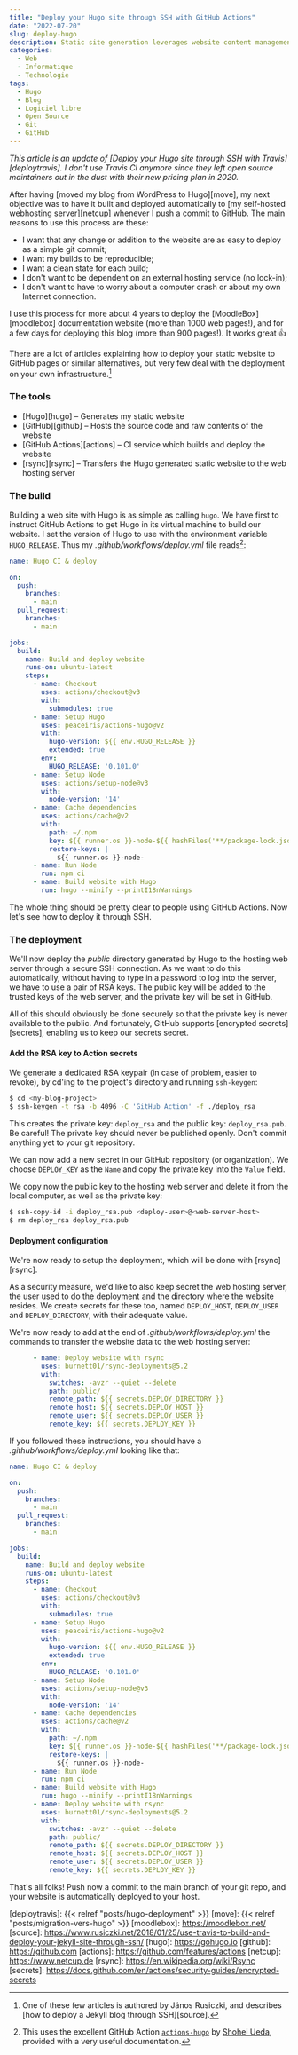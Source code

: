 ```yaml
---
title: "Deploy your Hugo site through SSH with GitHub Actions"
date: "2022-07-20"
slug: deploy-hugo
description: Static site generation leverages website content management through version-control systems. With the help of CI (continuous integration)  tools, we can set up automatic deployment via SSH. This article shows how to do such deployment using Hugo and GitHub Actions.
categories:
  - Web
  - Informatique
  - Technologie
tags:
  - Hugo
  - Blog
  - Logiciel libre
  - Open Source
  - Git
  - GitHub
---
```


_This article is an update of [Deploy your Hugo site through SSH with Travis][deploytravis]. I don't use Travis CI anymore since they left open source maintainers out in the dust with their new pricing plan in 2020._

After having [moved my blog from WordPress to Hugo][move], my next objective was to have it built and deployed automatically to [my self-hosted webhosting server][netcup] whenever I push a commit to GitHub. The main reasons to use this process are these:

- I want that any change or addition to the website are as easy to deploy as a simple git commit;
- I want my builds to be reproducible;
- I want a clean state for each build;
- I don't want to be dependent on an external hosting service (no lock-in);
- I don't want to have to worry about a computer crash or about my own Internet connection.

I use this process for more about 4 years to deploy the [MoodleBox][moodlebox] documentation website (more than 1000 web pages!),  and for a few days for deploying this blog (more than 900 pages!). It works great 👍

<!--more-->

There are a lot of articles explaining how to deploy your static website to GitHub pages or similar alternatives, but very few deal with the deployment on your own infrastructure.[^1]

### The tools

- [Hugo][hugo] – Generates my static website
- [GitHub][github] – Hosts the source code and raw contents of the website
- [GitHub Actions][actions] – CI service which builds and deploy the website
- [rsync][rsync] – Transfers the Hugo generated static website to the web hosting server

### The build

Building a web site with Hugo is as simple as calling `hugo`. We have first to instruct GitHub Actions to get Hugo in its virtual machine to build our website. I set the version of Hugo to use with the environment variable `HUGO_RELEASE`. Thus my _.github/workflows/deploy.yml_ file reads[^2]:
```yaml
name: Hugo CI & deploy

on:
  push:
    branches:
      - main
  pull_request:
    branches:
      - main

jobs:
  build:
    name: Build and deploy website
    runs-on: ubuntu-latest
    steps:
      - name: Checkout
        uses: actions/checkout@v3
        with:
          submodules: true
      - name: Setup Hugo
        uses: peaceiris/actions-hugo@v2
        with:
          hugo-version: ${{ env.HUGO_RELEASE }}
          extended: true
        env:
          HUGO_RELEASE: '0.101.0'
      - name: Setup Node
        uses: actions/setup-node@v3
        with:
          node-version: '14'
      - name: Cache dependencies
        uses: actions/cache@v2
        with:
          path: ~/.npm
          key: ${{ runner.os }}-node-${{ hashFiles('**/package-lock.json') }}
          restore-keys: |
            ${{ runner.os }}-node-
      - name: Run Node
        run: npm ci
      - name: Build website with Hugo
        run: hugo --minify --printI18nWarnings
```
The whole thing should be pretty clear to people using GitHub Actions. Now let's see how to deploy it through SSH.

### The deployment

We'll now deploy the _public_ directory generated by Hugo to the hosting web server through a secure SSH connection. As we want to do this automatically, without having to type in a password to log into the server, we have to use a pair of RSA keys. The public key will be added to the trusted keys of the web server, and the private key will be set in GitHub.

All of this should obviously be done securely so that the private key is never available to the public. And fortunately, GitHub supports [encrypted secrets][secrets], enabling us to keep our secrets secret.

#### Add the RSA key to Action secrets

We generate a dedicated RSA keypair (in case of problem, easier to revoke), by cd'ing to the project's directory and running `ssh-keygen`:

```bash
$ cd <my-blog-project>
$ ssh-keygen -t rsa -b 4096 -C 'GitHub Action' -f ./deploy_rsa
```
This creates the private key: `deploy_rsa` and the public key: `deploy_rsa.pub`. Be careful! The private key should never be published openly. Don't commit anything yet to your git repository.

We can now add a new secret in our GitHub repository (or organization). We choose `DEPLOY_KEY` as the `Name` and copy the private key into the `Value` field.

We copy now the public key to the hosting web server and delete it from the local computer, as well as the private key:

```bash
$ ssh-copy-id -i deploy_rsa.pub <deploy-user>@<web-server-host>
$ rm deploy_rsa deploy_rsa.pub
```

#### Deployment configuration

We're now ready to setup the deployment, which will be done with [rsync][rsync].

As a security measure, we'd like to also keep secret the web hosting server, the user used to do the deployment and the directory where the website resides. We create secrets for these too, named `DEPLOY_HOST`, `DEPLOY_USER` and `DEPLOY_DIRECTORY`, with their adequate value.

We're now ready to add at the end of _.github/workflows/deploy.yml_ the commands to transfer the website data to the web hosting server:

```yaml
      - name: Deploy website with rsync
        uses: burnett01/rsync-deployments@5.2
        with:
          switches: -avzr --quiet --delete
          path: public/
          remote_path: ${{ secrets.DEPLOY_DIRECTORY }}
          remote_host: ${{ secrets.DEPLOY_HOST }}
          remote_user: ${{ secrets.DEPLOY_USER }}
          remote_key: ${{ secrets.DEPLOY_KEY }}
```

If you followed these instructions, you should have a _.github/workflows/deploy.yml_ looking like that:

```yaml
name: Hugo CI & deploy

on:
  push:
    branches:
      - main
  pull_request:
    branches:
      - main

jobs:
  build:
    name: Build and deploy website
    runs-on: ubuntu-latest
    steps:
      - name: Checkout
        uses: actions/checkout@v3
        with:
          submodules: true
      - name: Setup Hugo
        uses: peaceiris/actions-hugo@v2
        with:
          hugo-version: ${{ env.HUGO_RELEASE }}
          extended: true
        env:
          HUGO_RELEASE: '0.101.0'
      - name: Setup Node
        uses: actions/setup-node@v3
        with:
          node-version: '14'
      - name: Cache dependencies
        uses: actions/cache@v2
        with:
          path: ~/.npm
          key: ${{ runner.os }}-node-${{ hashFiles('**/package-lock.json') }}
          restore-keys: |
            ${{ runner.os }}-node-
      - name: Run Node
        run: npm ci
      - name: Build website with Hugo
        run: hugo --minify --printI18nWarnings
      - name: Deploy website with rsync
        uses: burnett01/rsync-deployments@5.2
        with:
          switches: -avzr --quiet --delete
          path: public/
          remote_path: ${{ secrets.DEPLOY_DIRECTORY }}
          remote_host: ${{ secrets.DEPLOY_HOST }}
          remote_user: ${{ secrets.DEPLOY_USER }}
          remote_key: ${{ secrets.DEPLOY_KEY }}
```

That's all folks! Push now a commit to the main branch of your git repo, and your website is automatically deployed to your host.

  [^1]: One of these few articles is authored by János Rusiczki, and describes [how to deploy a Jekyll blog through SSH][source].
  [^2]: This uses the excellent GitHub Action [`actions-hugo`](https://github.com/peaceiris/actions-hugo) by [Shohei Ueda](https://github.com/peaceiris), provided with a very useful documentation.

  [deploytravis]: {{< relref "posts/hugo-deployment" >}}
  [move]: {{< relref "posts/migration-vers-hugo" >}}
  [moodlebox]: https://moodlebox.net/
  [source]: https://www.rusiczki.net/2018/01/25/use-travis-to-build-and-deploy-your-jekyll-site-through-ssh/
  [hugo]: https://gohugo.io
  [github]: https://github.com
  [actions]: https://github.com/features/actions
  [netcup]: https://www.netcup.de
  [rsync]: https://en.wikipedia.org/wiki/Rsync
  [secrets]: https://docs.github.com/en/actions/security-guides/encrypted-secrets
